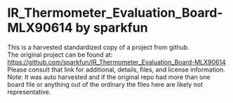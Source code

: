 
# IR_Thermometer_Evaluation_Board-MLX90614 by sparkfun  
This is a harvested standardized copy of a project from github.  
The original project can be found at:  
https://github.com/sparkfun/IR_Thermometer_Evaluation_Board-MLX90614  
Please consult that link for additional, details, files, and license information.  
Note: It was auto harvested and if the original repo had more than one board file or anything out of the ordinary the files here are likely not representative.  
    